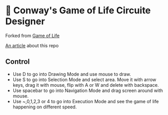# 👾 Conway's Game of Life Circuite Designer

Forked from [Game of Life](https://github.com/swensson/game-of-life)

[An article](https://dev.to/swensson/how-to-make-a-logic-circuit-with-conways-game-of-life-1f54) about this repo

## Control

- Use D to go into Drawing Mode and use mouse to draw.
- Use S to go into Selection Mode and select area. Move it with arrow keys, drag it with mouse, flip with A or W and delete with backspace.
- Use spacebar to go into Navigation Mode and drag screen around with mouse.
- Use ~,0,1,2,3 or 4 to go into Execution Mode and see the game of life happening on different speed.
